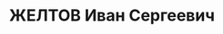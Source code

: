 ---
title: ЖЕЛТОВ Иван Сергеевич
description: "Род. в 1900, Калининская обл., Овинищенский р-н, дер. Мякишево. Проживал:\
  \ Ярославская обл., г. Ярославль, пл. Подбельского, 28/22. Областное управление\
  \ связи, Начальник \n  Арестован 08.07.1937. Обв. по ст. 58-8, 58-11. Приговор:\
  \ ВК ВС СССР, 29.12.1937 – ВМН. Расстрелян 30.12.1937. \n  Реабилитирован ВК ВС\
  \ СССР 22.09.1956"
---